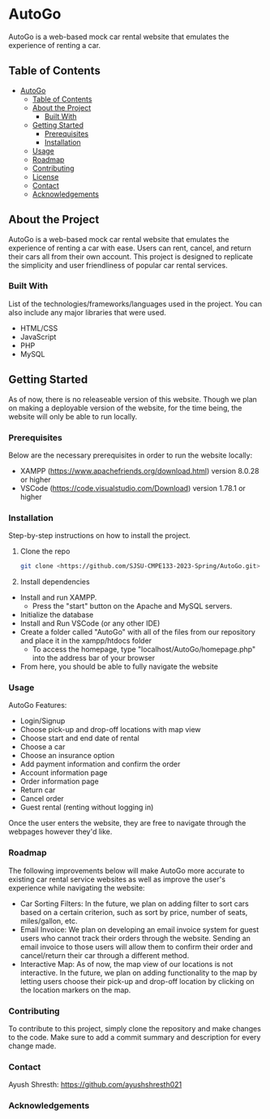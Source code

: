 # AutoGo

AutoGo is a web-based mock car rental website that emulates the experience of renting a car.

## Table of Contents

- [AutoGo](#project-title)
  - [Table of Contents](#table-of-contents)
  - [About the Project](#about-the-project)
    - [Built With](#built-with)
  - [Getting Started](#getting-started)
    - [Prerequisites](#prerequisites)
    - [Installation](#installation)
  - [Usage](#usage)
  - [Roadmap](#roadmap)
  - [Contributing](#contributing)
  - [License](#license)
  - [Contact](#contact)
  - [Acknowledgements](#acknowledgements)

## About the Project

AutoGo is a web-based mock car rental website that emulates the experience of renting a car with ease. Users can rent, cancel, and return their cars all from their own account. This project is designed to replicate the simplicity and user friendliness of popular car rental services.

### Built With

List of the technologies/frameworks/languages used in the project. You can also include any major libraries that were used.

- HTML/CSS
- JavaScript
- PHP
- MySQL

## Getting Started

As of now, there is no releaseable version of this website. Though we plan on making a deployable version of the website, for the time being, the website will only be able to run locally.

### Prerequisites

Below are the necessary prerequisites in order to run the website locally:

- XAMPP (https://www.apachefriends.org/download.html) version 8.0.28 or higher
- VSCode (https://code.visualstudio.com/Download) version 1.78.1 or higher

### Installation

Step-by-step instructions on how to install the project.

1. Clone the repo

   ```sh
   git clone <https://github.com/SJSU-CMPE133-2023-Spring/AutoGo.git>
   ```

2. Install dependencies

- Install and run XAMPP.
  - Press the "start" button on the Apache and MySQL servers.
- Initialize the database
- Install and Run VSCode (or any other IDE)
- Create a folder called "AutoGo" with all of the files from our repository and place it in the xampp/htdocs folder
  - To access the homepage, type "localhost/AutoGo/homepage.php" into the address bar of your browser
- From here, you should be able to fully navigate the website

### Usage

AutoGo Features:
- Login/Signup
- Choose pick-up and drop-off locations with map view
- Choose start and end date of rental
- Choose a car
- Choose an insurance option
- Add payment information and confirm the order
- Account information page
- Order information page
- Return car
- Cancel order
- Guest rental (renting without logging in)

Once the user enters the website, they are free to navigate through the webpages however they'd like.

### Roadmap

The following improvements below will make AutoGo more accurate to existing car rental service websites as well as improve the user's experience while navigating the website:

- Car Sorting Filters: In the future, we plan on adding filter to sort cars based on a certain criterion, such as sort by price, number of seats, miles/gallon, etc.
- Email Invoice: We plan on developing an email invoice system for guest users who cannot track their orders through the website. Sending an email invoice to those users will allow them to confirm their order and cancel/return their car through a different method.
- Interactive Map: As of now, the map view of our locations is not interactive. In the future, we plan on adding functionality to the map by letting users choose their pick-up and drop-off location by clicking on the location markers on the map.

### Contributing

To contribute to this project, simply clone the repository and make changes to the code. Make sure to add a commit summary and description for every change made.

### Contact
Ayush Shresth: https://github.com/ayushshresth021

### Acknowledgements

